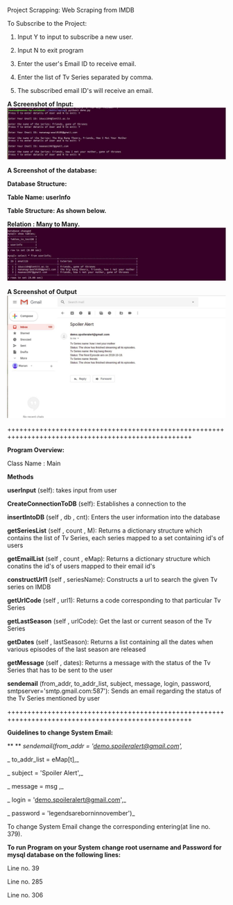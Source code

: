 

Project Scrapping: Web Scraping from IMDB

To Subscribe to the Project:

1. Input Y to input to subscribe a new user.

2. Input N to exit program

3. Enter the user&#39;s Email ID to receive email.

4. Enter the list of Tv Series separated by comma.

5. The subscribed email ID&#39;s will receive an email.

**A Screenshot of Input:**
![Input Demo](/1.jpg)

**A Screenshot of the database:**

**Database Structure:**

**Table Name: userInfo**

**Table Structure: As shown below.**

**Relation : Many to Many.**
![DB Structure](/2.jpg)

**A Screenshot of Output**
![Output Demo](/3.jpg)


++++++++++++++++++++++++++++++++++++++++++++++++++++++++++++++++++++++++++++++++++++++++++++++++++++

**Program Overview:**

Class Name : Main

**Methods**

**userInput** (self): takes input from user

**CreateConnectionToDB** (self): Establishes a connection to the 


**insertIntoDB** (self , db , cnt): Enters the user information into the database

**getSeriesList** (self , count , M): Returns a dictionary structure which contains the list of Tv Series, each series mapped to a set containing id&#39;s of users

**getEmailList** (self , count , eMap): Returns a dictionary structure which conatins the id&#39;s of users mapped to their email id&#39;s

**constructUrl1** (self , seriesName): Constructs a url to search the given Tv series on IMDB

**getUrlCode** (self , url1): Returns a code corresponding to that particular Tv Series

**getLastSeason** (self , urlCode): Get the last or current season of the Tv Series

**getDates** (self , lastSeason): Returns a list containing all the dates when various episodes of the last season are released

**getMessage** (self , dates): Returns a message with the status of the Tv Series that has to be sent to the user

**sendemail** (from\_addr, to\_addr\_list, subject, message, login, password, smtpserver=&#39;smtp.gmail.com:587&#39;): Sends an email regarding the status of the Tv Series mentioned by user


++++++++++++++++++++++++++++++++++++++++++++++++++++++++++++++++++++++++++++++++++++++++++++++++++++


**Guidelines to change System Email:**

**       ** _sendemail(from\_addr        = &#39;demo.spoileralert@gmail.com&#39;,_

_                     to\_addr\_list =  eMap[t],_

_                     subject          = &#39;Spoiler Alert&#39;,_

_                     message          =  msg ,_

_                     login            = &#39;demo.spoileralert@gmail.com&#39;,_

_                     password         = &#39;legendsareborninnovember&#39;)_



To change System Email change the corresponding entering(at line no. 379).

**To run Program on your System change root username and Password for mysql database on the following lines:**

Line no. 39

Line no. 285

Line no. 306

